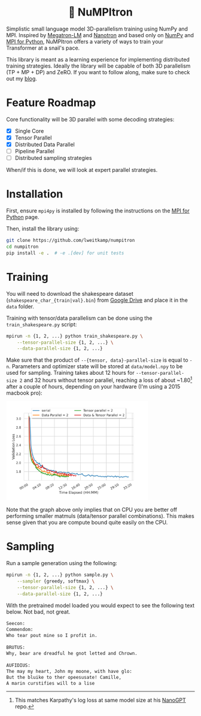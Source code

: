 <h1 align="center">🐌 NuMPItron</h1>

Simplistic small language model 3D-parallelism training using NumPy and MPI. Inspired by [Megatron-LM](https://github.com/NVIDIA/Megatron-LM) and [Nanotron](https://github.com/huggingface/nanotron) and based only on [NumPy](https://numpy.org) and [MPI for Python](https://mpi4py.readthedocs.io), NuMPItron offers a variety of ways to train your Transformer at a snail's pace.

This library is meant as a learning experience for implementing distributed training strategies. Ideally the library will be capable of both 3D parallelism (TP + MP + DP) and ZeRO. If you want to follow along, make sure to check out my [blog](https://lweitkamp.github.io/).

# Feature Roadmap
Core functionality will be 3D parallel with some decoding strategies:

* [x] Single Core 
* [x] Tensor Parallel
* [x] Distributed Data Parallel
* [ ] Pipeline Parallel
* [ ] Distributed sampling strategies

When/if this is done, we will look at expert parallel strategies.


# Installation
First, ensure `mpi4py` is installed by following the instructions on the [MPI for Python](https://mpi4py.readthedocs.io) page.

Then, install the library using:

```bash
git clone https://github.com/lweitkamp/numpitron
cd numpitron
pip install -e .  # -e .[dev] for unit tests
```

# Training
You will need to download the shakespeare dataset (`shakespeare_char_{train|val}.bin`) from [Google Drive](https://drive.google.com/drive/folders/1VwFHJ8z7EmjTJZv4XsISTyPwwpELyMOs?usp=sharing) and place it in the `data` folder.

Training with tensor/data parallelism can be done using the `train_shakespeare.py` script:
```bash
mpirun -n {1, 2, ...} python train_shakespeare.py \
    --tensor-parallel-size {1, 2, ...} \
    --data-parallel-size {1, 2, ...}
```

Make sure that the product of `--{tensor, data}-parallel-size` is equal to `-n`. Parameters and optimizer state will be stored at `data/model.npy` to be used for sampling. Training takes about 12 hours for `--tensor-parallel-size 2` and 32 hours without tensor parallel, reaching a loss of about ~1.80[^1] after a couple of hours, depending on your hardware (I'm using a 2015 macbook pro):

<img src="data/validation_loss.svg" width=75% height=75%>

Note that the graph above only implies that on CPU you are better off performing smaller matmuls (data/tensor parallel combinations).
This makes sense given that you are compute bound quite easily on the CPU.


# Sampling
Run a sample generation using the following:

```bash
mpirun -n {1, 2, ...} python sample.py \
    --sampler {greedy, softmax} \
    --tensor-parallel-size {1, 2, ...} \
    --data-parallel-size {1, 2, ...}
```

With the pretrained model loaded you would expect to see the following text below. Not bad, not great.

```
Seecon:
Commendom:
Who tear pout mine so I profit in.

BRUTUS:
Why, bear are dreadful he gnot letted and Chrown.

AUFIDIUS:
The may my heart, John my moone, with have glo:
But the bluike to ther opeesusate! Camille,
A marin curstifies will to a lise
```

[^1]: This matches Karpathy's log loss at same model size at his [NanoGPT](https://github.com/karpathy/nanoGPT?tab=readme-ov-file#quick-start) repo.
